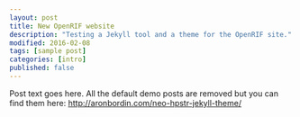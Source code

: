 ```yaml
---
layout: post
title: New OpenRIF website
description: "Testing a Jekyll tool and a theme for the OpenRIF site."
modified: 2016-02-08
tags: [sample post]
categories: [intro]
published: false
---
```


Post text goes here. All the default demo posts are removed but you can find them here: http://aronbordin.com/neo-hpstr-jekyll-theme/

